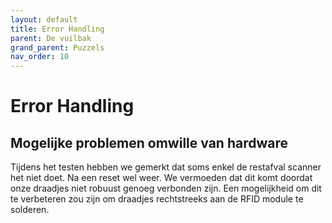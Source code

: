 ```yaml
---
layout: default
title: Error Handling
parent: De vuilbak
grand_parent: Puzzels
nav_order: 10
---
```

# Error Handling
## Mogelijke problemen omwille van hardware
Tijdens het testen hebben we gemerkt dat soms enkel de restafval scanner het niet doet. Na een reset wel weer. We vermoeden dat dit komt doordat onze draadjes niet robuust genoeg verbonden zijn. Een mogelijkheid om dit te verbeteren zou zijn om draadjes rechtstreeks aan de RFID module te solderen.

